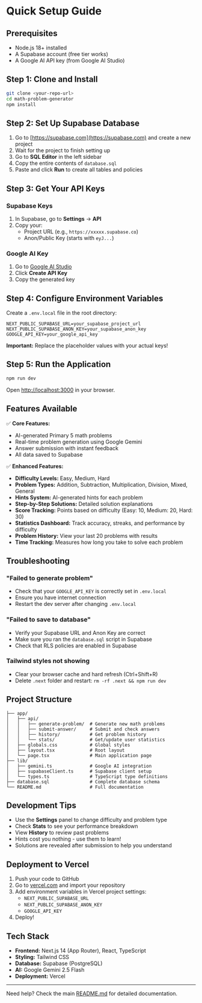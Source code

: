 # Quick Setup Guide

## Prerequisites
- Node.js 18+ installed
- A Supabase account (free tier works)
- A Google AI API key (from Google AI Studio)

## Step 1: Clone and Install

```bash
git clone <your-repo-url>
cd math-problem-generator
npm install
```

## Step 2: Set Up Supabase Database

1. Go to [https://supabase.com](https://supabase.com) and create a new project
2. Wait for the project to finish setting up
3. Go to **SQL Editor** in the left sidebar
4. Copy the entire contents of `database.sql`
5. Paste and click **Run** to create all tables and policies

## Step 3: Get Your API Keys

### Supabase Keys
1. In Supabase, go to **Settings** → **API**
2. Copy your:
   - Project URL (e.g., `https://xxxxx.supabase.co`)
   - Anon/Public Key (starts with `eyJ...`)

### Google AI Key
1. Go to [Google AI Studio](https://makersuite.google.com/app/apikey)
2. Click **Create API Key**
3. Copy the generated key

## Step 4: Configure Environment Variables

Create a `.env.local` file in the root directory:

```env
NEXT_PUBLIC_SUPABASE_URL=your_supabase_project_url
NEXT_PUBLIC_SUPABASE_ANON_KEY=your_supabase_anon_key
GOOGLE_API_KEY=your_google_api_key
```

**Important:** Replace the placeholder values with your actual keys!

## Step 5: Run the Application

```bash
npm run dev
```

Open [http://localhost:3000](http://localhost:3000) in your browser.

## Features Available

✅ **Core Features:**
- AI-generated Primary 5 math problems
- Real-time problem generation using Google Gemini
- Answer submission with instant feedback
- All data saved to Supabase

✅ **Enhanced Features:**
- **Difficulty Levels:** Easy, Medium, Hard
- **Problem Types:** Addition, Subtraction, Multiplication, Division, Mixed, General
- **Hints System:** AI-generated hints for each problem
- **Step-by-Step Solutions:** Detailed solution explanations
- **Score Tracking:** Points based on difficulty (Easy: 10, Medium: 20, Hard: 30)
- **Statistics Dashboard:** Track accuracy, streaks, and performance by difficulty
- **Problem History:** View your last 20 problems with results
- **Time Tracking:** Measures how long you take to solve each problem

## Troubleshooting

### "Failed to generate problem"
- Check that your `GOOGLE_API_KEY` is correctly set in `.env.local`
- Ensure you have internet connection
- Restart the dev server after changing `.env.local`

### "Failed to save to database"
- Verify your Supabase URL and Anon Key are correct
- Make sure you ran the `database.sql` script in Supabase
- Check that RLS policies are enabled in Supabase

### Tailwind styles not showing
- Clear your browser cache and hard refresh (Ctrl+Shift+R)
- Delete `.next` folder and restart: `rm -rf .next && npm run dev`

## Project Structure

```
├── app/
│   ├── api/
│   │   ├── generate-problem/  # Generate new math problems
│   │   ├── submit-answer/     # Submit and check answers
│   │   ├── history/           # Get problem history
│   │   └── stats/             # Get/update user statistics
│   ├── globals.css            # Global styles
│   ├── layout.tsx             # Root layout
│   └── page.tsx               # Main application page
├── lib/
│   ├── gemini.ts              # Google AI integration
│   ├── supabaseClient.ts      # Supabase client setup
│   └── types.ts               # TypeScript type definitions
├── database.sql               # Complete database schema
└── README.md                  # Full documentation
```

## Development Tips

- Use the **Settings** panel to change difficulty and problem type
- Check **Stats** to see your performance breakdown
- View **History** to review past problems
- Hints cost you nothing - use them to learn!
- Solutions are revealed after submission to help you understand

## Deployment to Vercel

1. Push your code to GitHub
2. Go to [vercel.com](https://vercel.com) and import your repository
3. Add environment variables in Vercel project settings:
   - `NEXT_PUBLIC_SUPABASE_URL`
   - `NEXT_PUBLIC_SUPABASE_ANON_KEY`
   - `GOOGLE_API_KEY`
4. Deploy!

## Tech Stack

- **Frontend:** Next.js 14 (App Router), React, TypeScript
- **Styling:** Tailwind CSS
- **Database:** Supabase (PostgreSQL)
- **AI:** Google Gemini 2.5 Flash
- **Deployment:** Vercel

---

Need help? Check the main [README.md](./README.md) for detailed documentation.
